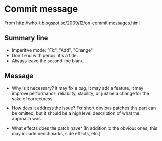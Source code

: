 # Commit message

From http://who-t.blogspot.se/2009/12/on-commit-messages.html

## Summary line

- Imperitive mode: "Fix", "Add", "Change"
- Don't end with period, it's a title.
- Always leave the second line blank.

## Message

- Why is it necessary? It may fix a bug, it may add a feature, it may
  improve performance, reliabilty, stability, or just be a change for
  the sake of correctness.

- How does it address the issue? For short obvious patches this part
  can be omitted, but it should be a high level description of what
  the approach was.

- What effects does the patch have? (In addition to the obvious ones,
  this may include benchmarks, side effects, etc.)
